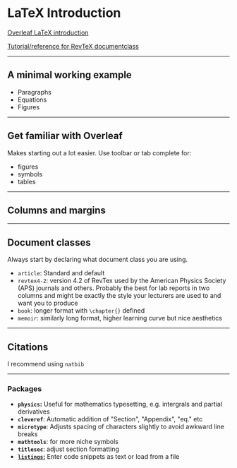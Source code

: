 # LaTeX Introduction

[Overleaf LaTeX introduction](https://www.overleaf.com/learn/latex/Learn_LaTeX_in_30_minutes)

[Tutorial/reference for RevTeX documentclass](https://www.overleaf.com/latex/templates/revtex-4-dot-2-template-and-sample/yydsrzvrqrzs)

---

## A minimal working example

- Paragraphs
- Equations
- Figures

---

## Get familiar with Overleaf

Makes starting out a lot easier. Use toolbar or tab complete for:
- figures
- symbols
- tables

---

## Columns and margins

---

## Document classes

Always start by declaring what document class you are using.
- `article`: Standard and default
- `revtex4-2`: version 4.2 of RevTex used by the American Physics Society (APS) journals and others. Probably the best for lab reports in two columns and might be exactly the style your lecturers are used to and want you to produce
- `book`: longer format with `\chapter{}` defined
- `memoir`: similarly long format, higher learning curve but nice aesthetics

---

## Citations

I recommend using `natbib`

---

### Packages

- **`physics`:** Useful for mathematics typesetting, e.g. intergrals and partial derivatives
- **`cleveref`**: Automatic addition of "Section", "Appendix", "eq." etc
- **`microtype`**: Adjusts spacing of characters slightly to avoid awkward line breaks
- **`mathtools`**: for more niche symbols
- **`titlesec`**: adjust section formatting
- [**`listings`:**](https://www.overleaf.com/learn/latex/Code_listing) Enter code snippets as text or load from a file

